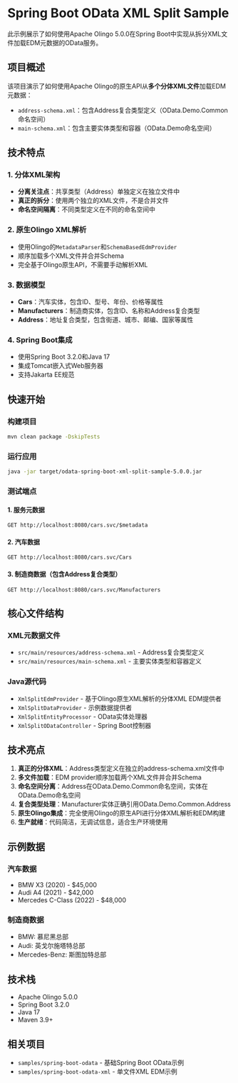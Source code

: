 # Spring Boot OData XML Split Sample

此示例展示了如何使用Apache Olingo 5.0.0在Spring Boot中实现从拆分XML文件加载EDM元数据的OData服务。

## 项目概述

该项目演示了如何使用Apache Olingo的原生API从**多个分体XML文件**加载EDM元数据：

- `address-schema.xml`：包含Address复合类型定义（OData.Demo.Common命名空间）
- `main-schema.xml`：包含主要实体类型和容器（OData.Demo命名空间）

## 技术特点

### 1. 分体XML架构
- **分离关注点**：共享类型（Address）单独定义在独立文件中
- **真正的拆分**：使用两个独立的XML文件，不是合并文件
- **命名空间隔离**：不同类型定义在不同的命名空间中

### 2. 原生Olingo XML解析
- 使用Olingo的`MetadataParser`和`SchemaBasedEdmProvider`
- 顺序加载多个XML文件并合并Schema
- 完全基于Olingo原生API，不需要手动解析XML

### 3. 数据模型
- **Cars**：汽车实体，包含ID、型号、年份、价格等属性
- **Manufacturers**：制造商实体，包含ID、名称和Address复合类型
- **Address**：地址复合类型，包含街道、城市、邮编、国家等属性

### 4. Spring Boot集成
- 使用Spring Boot 3.2.0和Java 17
- 集成Tomcat嵌入式Web服务器
- 支持Jakarta EE规范

## 快速开始

### 构建项目
```bash
mvn clean package -DskipTests
```

### 运行应用
```bash
java -jar target/odata-spring-boot-xml-split-sample-5.0.0.jar
```

### 测试端点

#### 1. 服务元数据
```
GET http://localhost:8080/cars.svc/$metadata
```

#### 2. 汽车数据
```
GET http://localhost:8080/cars.svc/Cars
```

#### 3. 制造商数据（包含Address复合类型）
```
GET http://localhost:8080/cars.svc/Manufacturers
```

## 核心文件结构

### XML元数据文件
- `src/main/resources/address-schema.xml` - Address复合类型定义
- `src/main/resources/main-schema.xml` - 主要实体类型和容器定义

### Java源代码
- `XmlSplitEdmProvider` - 基于Olingo原生XML解析的分体XML EDM提供者
- `XmlSplitDataProvider` - 示例数据提供者
- `XmlSplitEntityProcessor` - OData实体处理器
- `XmlSplitODataController` - Spring Boot控制器

## 技术亮点

1. **真正的分体XML**：Address类型定义在独立的address-schema.xml文件中
2. **多文件加载**：EDM provider顺序加载两个XML文件并合并Schema
3. **命名空间分离**：Address在OData.Demo.Common命名空间，实体在OData.Demo命名空间
4. **复合类型处理**：Manufacturer实体正确引用OData.Demo.Common.Address
5. **原生Olingo集成**：完全使用Olingo的原生API进行分体XML解析和EDM构建
6. **生产就绪**：代码简洁，无调试信息，适合生产环境使用

## 示例数据

### 汽车数据
- BMW X3 (2020) - $45,000
- Audi A4 (2021) - $42,000  
- Mercedes C-Class (2022) - $48,000

### 制造商数据
- BMW: 慕尼黑总部
- Audi: 英戈尔施塔特总部
- Mercedes-Benz: 斯图加特总部

## 技术栈

- Apache Olingo 5.0.0
- Spring Boot 3.2.0
- Java 17
- Maven 3.9+

## 相关项目

- `samples/spring-boot-odata` - 基础Spring Boot OData示例
- `samples/spring-boot-odata-xml` - 单文件XML EDM示例
